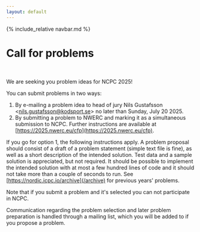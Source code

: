 ```yaml
---
layout: default
---
```


{% include_relative navbar.md %}
<br>

# Call for problems

<br>

We are seeking you problem ideas for NCPC 2025!

You can submit problems in two ways:

1. By e-mailing a problem idea to head of jury Nils Gustafsson <[nils.gustafsson@kodsport.se](mailto:nils.gustafsson@kodsport.se)> no later than Sunday, July 20 2025.
2. By submitting a problem to NWERC and marking it as a simultaneous submission to NCPC. Further instructions are available at [https://2025.nwerc.eu/cfp](https://2025.nwerc.eu/cfp).

If you go for option 1, the following instructions apply. A problem proposal should consist of a draft of a problem statement (simple text file is fine), as well as a short description of the intended solution. Test data and a sample solution is appreciated, but not required. It should be possible to implement the intended solution with at most a few hundred lines of code and it should not take more than a couple of seconds to run. See [https://nordic.icpc.io/archive](/archive) for previous years' problems.

Note that if you submit a problem and it's selected you can not participate in NCPC.

Communication regarding the problem selection and later problem preparation is handled through a mailing list, which you will be added to if you propose a problem.